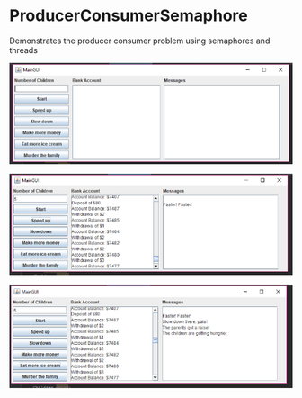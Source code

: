 # ProducerConsumerSemaphore
Demonstrates the producer consumer problem using semaphores and threads

![Screenshot1](mainSemaphore.PNG)

![Screenshot2](fasterfaster.PNG)

![Screenshot3](morebuttons.PNG)

